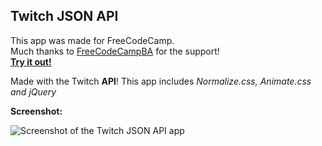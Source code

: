 **Twitch JSON API**
----------------
This app was made for FreeCodeCamp.  
Much thanks to [FreeCodeCampBA](https://freecodecampba.org/) for the support!  
[**Try it out!**](https://mikirobles.github.io/twitch-json-api/) 


Made with the Twitch **API**!
This app includes *Normalize.css, Animate.css and jQuery*

**Screenshot:**

![Screenshot of the Twitch JSON API app](http://i.imgur.com/nscCuwx.png)
